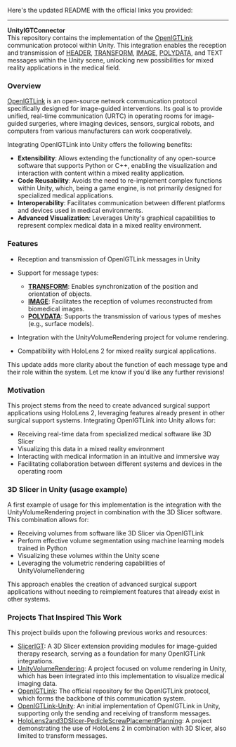 Here's the updated README with the official links you provided:

---

**UnityIGTConnector**  
This repository contains the implementation of the [OpenIGTLink](https://openigtlink.org/) communication protocol within Unity. This integration enables the reception and transmission of [HEADER](https://openigtlink.org/developers/spec), [TRANSFORM](https://github.com/openigtlink/OpenIGTLink/blob/master/Documents/Protocol/transform.md), [IMAGE](https://github.com/openigtlink/OpenIGTLink/blob/master/Documents/Protocol/image.md), [POLYDATA](https://github.com/openigtlink/OpenIGTLink/blob/master/Documents/Protocol/polydata.md), and TEXT messages within the Unity scene, unlocking new possibilities for mixed reality applications in the medical field.

### Overview  
[OpenIGTLink](https://openigtlink.org/) is an open-source network communication protocol specifically designed for image-guided interventions. Its goal is to provide unified, real-time communication (URTC) in operating rooms for image-guided surgeries, where imaging devices, sensors, surgical robots, and computers from various manufacturers can work cooperatively.

Integrating OpenIGTLink into Unity offers the following benefits:

- **Extensibility**: Allows extending the functionality of any open-source software that supports Python or C++, enabling the visualization and interaction with content within a mixed reality application.
- **Code Reusability**: Avoids the need to re-implement complex functions within Unity, which, being a game engine, is not primarily designed for specialized medical applications.
- **Interoperability**: Facilitates communication between different platforms and devices used in medical environments.
- **Advanced Visualization**: Leverages Unity's graphical capabilities to represent complex medical data in a mixed reality environment.

### Features

- Reception and transmission of OpenIGTLink messages in Unity
- Support for message types:
  - **[TRANSFORM](https://github.com/openigtlink/OpenIGTLink/blob/master/Documents/Protocol/transform.md)**: Enables synchronization of the position and orientation of objects.
  - **[IMAGE](https://github.com/openigtlink/OpenIGTLink/blob/master/Documents/Protocol/image.md)**: Facilitates the reception of volumes reconstructed from biomedical images.
  - **[POLYDATA](https://github.com/openigtlink/OpenIGTLink/blob/master/Documents/Protocol/polydata.md)**: Supports the transmission of various types of meshes (e.g., surface models).

- Integration with the UnityVolumeRendering project for volume rendering.
- Compatibility with HoloLens 2 for mixed reality surgical applications.


This update adds more clarity about the function of each message type and their role within the system. Let me know if you'd like any further revisions!

### Motivation  
This project stems from the need to create advanced surgical support applications using HoloLens 2, leveraging features already present in other surgical support systems. Integrating OpenIGTLink into Unity allows for:

- Receiving real-time data from specialized medical software like 3D Slicer
- Visualizing this data in a mixed reality environment
- Interacting with medical information in an intuitive and immersive way
- Facilitating collaboration between different systems and devices in the operating room

### 3D Slicer in Unity (usage example)  
A first example of usage for this implementation is the integration with the UnityVolumeRendering project in combination with the 3D Slicer software. This combination allows for:

- Receiving volumes from software like 3D Slicer via OpenIGTLink
- Perform effective volume segmentation using machine learning models trained in Python
- Visualizing these volumes within the Unity scene
- Leveraging the volumetric rendering capabilities of UnityVolumeRendering

This approach enables the creation of advanced surgical support applications without needing to reimplement features that already exist in other systems.

### Projects That Inspired This Work

This project builds upon the following previous works and resources:

- [SlicerIGT](https://github.com/SlicerIGT/SlicerIGT.git): A 3D Slicer extension providing modules for image-guided therapy research, serving as a foundation for many OpenIGTLink integrations.
- [UnityVolumeRendering](https://github.com/mlavik1/UnityVolumeRendering.git): A project focused on volume rendering in Unity, which has been integrated into this implementation to visualize medical imaging data.
- [OpenIGTLink](https://github.com/openigtlink/OpenIGTLink): The official repository for the OpenIGTLink protocol, which forms the backbone of this communication system.
- [OpenIGTLink-Unity](https://github.com/franklinwk/OpenIGTLink-Unity.git): An initial implementation of OpenIGTLink in Unity, supporting only the sending and receiving of transform messages.
- [HoloLens2and3DSlicer-PedicleScrewPlacementPlanning](https://github.com/BSEL-UC3M/HoloLens2and3DSlicer-PedicleScrewPlacementPlanning.git): A project demonstrating the use of HoloLens 2 in combination with 3D Slicer, also limited to transform messages.
